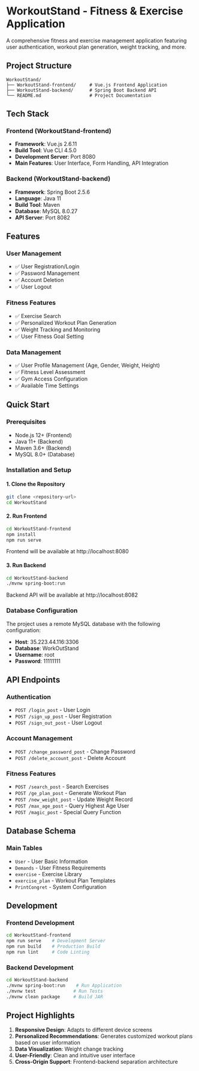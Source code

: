 # WorkoutStand - Fitness & Exercise Application

A comprehensive fitness and exercise management application featuring user authentication, workout plan generation, weight tracking, and more.

## Project Structure

```
WorkoutStand/
├── WorkoutStand-frontend/     # Vue.js Frontend Application
├── WorkoutStand-backend/      # Spring Boot Backend API
└── README.md                  # Project Documentation
```

## Tech Stack

### Frontend (WorkoutStand-frontend)
- **Framework**: Vue.js 2.6.11
- **Build Tool**: Vue CLI 4.5.0
- **Development Server**: Port 8080
- **Main Features**: User Interface, Form Handling, API Integration

### Backend (WorkoutStand-backend)
- **Framework**: Spring Boot 2.5.6
- **Language**: Java 11
- **Build Tool**: Maven
- **Database**: MySQL 8.0.27
- **API Server**: Port 8082

## Features

### User Management
- ✅ User Registration/Login
- ✅ Password Management
- ✅ Account Deletion
- ✅ User Logout

### Fitness Features
- ✅ Exercise Search
- ✅ Personalized Workout Plan Generation
- ✅ Weight Tracking and Monitoring
- ✅ User Fitness Goal Setting

### Data Management
- ✅ User Profile Management (Age, Gender, Weight, Height)
- ✅ Fitness Level Assessment
- ✅ Gym Access Configuration
- ✅ Available Time Settings

## Quick Start

### Prerequisites
- Node.js 12+ (Frontend)
- Java 11+ (Backend)
- Maven 3.6+ (Backend)
- MySQL 8.0+ (Database)

### Installation and Setup

#### 1. Clone the Repository
```bash
git clone <repository-url>
cd WorkoutStand
```

#### 2. Run Frontend
```bash
cd WorkoutStand-frontend
npm install
npm run serve
```
Frontend will be available at http://localhost:8080

#### 3. Run Backend
```bash
cd WorkoutStand-backend
./mvnw spring-boot:run
```
Backend API will be available at http://localhost:8082

### Database Configuration

The project uses a remote MySQL database with the following configuration:
- **Host**: 35.223.44.116:3306
- **Database**: WorkOutStand
- **Username**: root
- **Password**: 11111111

## API Endpoints

### Authentication
- `POST /login_post` - User Login
- `POST /sign_up_post` - User Registration
- `POST /sign_out_post` - User Logout

### Account Management
- `POST /change_password_post` - Change Password
- `POST /delete_account_post` - Delete Account

### Fitness Features
- `POST /search_post` - Search Exercises
- `POST /ge_plan_post` - Generate Workout Plan
- `POST /new_weight_post` - Update Weight Record
- `POST /max_age_post` - Query Highest Age User
- `POST /magic_post` - Special Query Function

## Database Schema

### Main Tables
- `User` - User Basic Information
- `Demands` - User Fitness Requirements
- `exercise` - Exercise Library
- `exercise_plan` - Workout Plan Templates
- `PrintCongret` - System Configuration

## Development

### Frontend Development
```bash
cd WorkoutStand-frontend
npm run serve    # Development Server
npm run build    # Production Build
npm run lint     # Code Linting
```

### Backend Development
```bash
cd WorkoutStand-backend
./mvnw spring-boot:run    # Run Application
./mvnw test              # Run Tests
./mvnw clean package     # Build JAR
```

## Project Highlights

1. **Responsive Design**: Adapts to different device screens
2. **Personalized Recommendations**: Generates customized workout plans based on user information
3. **Data Visualization**: Weight change tracking
4. **User-Friendly**: Clean and intuitive user interface
5. **Cross-Origin Support**: Frontend-backend separation architecture
